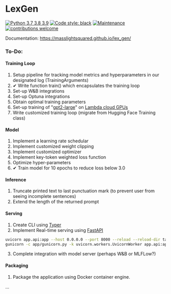 # LexGen

[<img src="https://img.shields.io/badge/python-3.7%20%7C%203.8%20%7C%203.9-blue.svg" alt="Python 3.7 3.8 3.9">](https://pypi.org/project/pytorch-widedeep/)
[<img src="https://img.shields.io/badge/code%20style-black-000000.svg" alt="Code style: black">](https://github.com/psf/black)
[<img src="https://img.shields.io/badge/Maintained%3F-yes-green.svg" alt="Maintenance">](https://github.com/jrzaurin/pytorch-widedeep/graphs/commit-activity)
[<img src="https://img.shields.io/badge/contributions-welcome-brightgreen.svg?style=flat" alt="contributions welcome">](https://github.com/jrzaurin/pytorch-widedeep/issues)

Documentation: https://masslightsquared.github.io/lex_gen/

### To-Do:

#### Training Loop

1. Setup pipeline for tracking model metrics and hyperparameters in our designated log (TrainingArguments)
2. ✔ Write function train() which encapsulates the training loop
3. Set-up W&B integrations
4. Set-up Optuna integrations
5. Obtain optimal training parameters
6. Set-up training of "[gpt2-large](https://huggingface.co/transformers/v2.2.0/pretrained_models.html)" on [Lambda cloud GPUs](https://lambdalabs.com/)
7. Write customized training loop (migrate from Hugging Face Training class)

#### Model

1. Implement a learning rate schedular
2. Implement customized weight clipping
3. Implement customized optimizer
4. Implement key-token weighted loss function
5. Optimize hyper-parameters
6. ✔ Train model for 10 epochs to reduce loss below 3.0

#### Inference

1. Truncate printed text to last punctuation mark (to prevent user from seeing incomplete sentences)
2. Extend the length of the returned prompt

#### Serving

1. Create CLI using [Typer](https://typer.tiangolo.com/)
2. Implement Real-time serving using [FastAPI](https://fastapi.tiangolo.com/#typer-the-fastapi-of-clis)

```bash
uvicorn app.api:app --host 0.0.0.0 --port 8000 --reload --reload-dir tagifai --reload-dir app  # dev
gunicorn -c app/gunicorn.py -k uvicorn.workers.UvicornWorker app.api:app  # prod
```

3. Complete integration with model server (perhaps W&B or MLFLow?)

#### Packaging

1. Package the application using Docker container engine.

...

